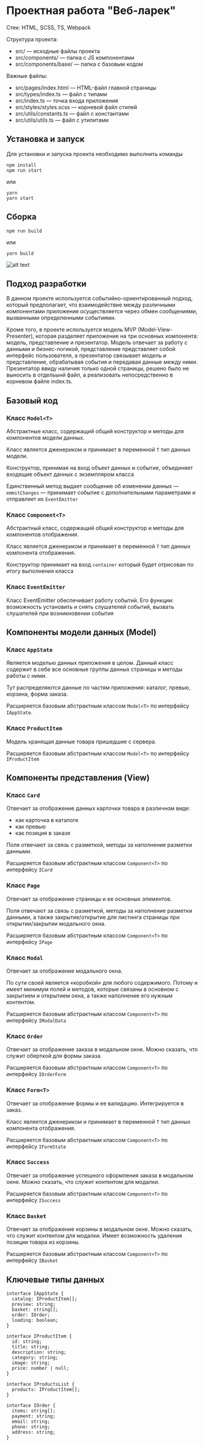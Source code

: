 # Проектная работа "Веб-ларек"

Стек: HTML, SCSS, TS, Webpack

Структура проекта:
- src/ — исходные файлы проекта
- src/components/ — папка с JS компонентами
- src/components/base/ — папка с базовым кодом

Важные файлы:
- src/pages/index.html — HTML-файл главной страницы
- src/types/index.ts — файл с типами
- src/index.ts — точка входа приложения
- src/styles/styles.scss — корневой файл стилей
- src/utils/constants.ts — файл с константами
- src/utils/utils.ts — файл с утилитами

## Установка и запуск
Для установки и запуска проекта необходимо выполнить команды

```
npm install
npm run start
```

или

```
yarn
yarn start
```
## Сборка

```
npm run build
```

или

```
yarn build
```

![alt text](https://github.com/Nigilen/web-larek-frontend/blob/main/uml.png)


## Подход разработки
В данном проекте используется событийно-ориентированный подход, который предполагает, что взаимодействие между различными компонентами приложения осуществляется через обмен сообщениями, вызванными определенными событиями. 

Кроме того, в проекте используется модель MVP (Model-View-Presenter), которая разделяет приложение на три основных компонента: модель, представлениe и презентатор. Модель отвечает за работу с данными и бизнес-логикой, представление представляет собой интерфейс пользователя, а презентатор связывает модель и представление, обрабатывая события и передавая данные между ними. Презентатор ввиду наличия только одной страницы, решено было не выносить в отдельынй файл, а реализовать непосредственно в корневом файле index.ts.

## Базовый код

### Класс `Model<T>`

Абстрактные класс, содержащий общий конструктор и методы для компонентов модели данных. 

Класс является дженериком и принимает в переменной `T` тип данных модели. 

Конструктор, принимая на вход объект данных и событие, объединяет входящие объект данных с экземпляром класса

Единственный метод выдает сообщение об изменении данных — `emmitChanges` — принимает событие с дополнительными параметрами и отправляет их `EventEmitter`

### Класс `Component<T>`

Абстрактный класс, содержащий общий конструктор и методы для компонентов отображения. 

Класс является дженериком и принимает в переменной `T` тип данных компонента отображения. 

Конструктор принимает на вход `container` который будет отрисован по итогу выполнения класса

### Класс `EventEmitter`

Класс EventEmitter обеспечивает работу событий. Его функции: возможность установить и снять слушателей событий, вызвать слушателей при возникновении события

## Компоненты модели данных (Model)

### Класс `AppState`

Является моделью данных приложения в целом. Данный класс содержит в себе все основные группы данных страницы и методы работы с ними. 

Тут распределяются данные по частям приложения: каталог, превью, корзина, форма заказа. 

Расширяется базовым абстрактным классом `Model<T>` по интерфейсу `IAppState`. 

### Класс `ProductItem`

Модель хранящая данные товара пришедшие с сервера.

Расширяется базовым абстрактным классом `Model<T>` по интерфейсу `IProductItem`

## Компоненты представления (View)

### Класс `Card`

Отвечает за отображение данных карточки товара в различном виде: 

- как карточка в каталоге
- как превью
- как позиция в заказе

Поля отвечают за связь с разметкой, методы за наполнение разметки данными. 

Расширяется базовым абстрактным классом `Component<T>` по интерфейсу  `ICard`

### Класс `Page`

Отвечает за отображение страницы и ее основных элементов. 

Поля отвечают за связь с разметкой, методы за наполнение разметки данными, а также закрытие/открытие для листинга страницы при открытии/закрытии модального окна. 

Расширяется базовым абстрактным классом `Component<T>` по интерфейсу  `IPage`

### Класс `Modal`

Отвечает за отображение модального окна. 

По сути своей является «коробкой» для любого содержимого. Потому и имеет минимум полей и методов, которые связаны в основном с закрытием и открытием окна, а также наполнение его нужным контентом. 

Расширяется базовым абстрактным классом `Component<T>` по интерфейсу  `IModalData`

### Класс `Order`

Отвечает за отображение заказа в модальном окне. Можно сказать, что служит оберткой для формы заказа. 

Расширяется базовым абстрактным классом `Component<T>` по интерфейсу  `IOrderForm`

### Класс `Form<T>`

Отвечает за отображение формы и ее валидацию. Интегрируется в заказ. 

Класс является дженериком и принимает в переменной `T` тип данных компонента отображения. 

Расширяется базовым абстрактным классом `Component<T>` по интерфейсу  `IFormState`

### Класс `Success`

Отвечает за отображение успешного оформления заказа в модальном окне. Можно сказать, что служит контентом для модалки. 

Расширяется базовым абстрактным классом `Component<T>` по интерфейсу  `ISuccess`

### Класс `Basket`

Отвечает за отображение корзины в модальном окне. Можно сказать, что служит контентом для модалки. Имеет возможность удаления позиции товара из корзины. 

Расширяется базовым абстрактным классом `Component<T>` по интерфейсу  `IBasket`

## Ключевые типы данных

```tsx
interface IAppState {
  catalog: IProductItem[];
  preview: string;
  basket: string[];
  order: IOrder;
  loading: boolean;
}

interface IProductItem {
  id: string;
  title: string;
  description: string;
  category: string;
  image: string;
  price: number | null;
}

interface IProductsList {
  products: IProductItem[];
}

interface IOrder {
  items: string[];
  payment: string;
  email: string;
  phone: string;
  address: string;
}
```
